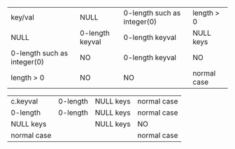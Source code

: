 <table>
<tr><td>key/val</td><td>	NULL</td><td>	0-length such as integer(0)	</td><td>length > 0</td>
</tr><tr><td>NULL</td><td>	0-length keyval</td><td>	0-length keyval</td><td>	NULL keys</td>
</tr><tr><td>0-length such as integer(0)</td><td>	NO	</td><td>0-length keyval</td><td>NO</td>
</tr><tr><td>length > 0</td><td>	NO</td><td>	NO</td><td>	normal case</td>
</tr></table>

<table>
<tr><td>c.keyval</td><td>	0-length</td><td>	NULL keys</td><td>	normal case</td>
</tr><tr><td>0-length</td><td>	0-length</td><td>	NULL keys</td><td>	normal case</td>
</tr><tr><td>NULL keys</td><td></td><td>		NULL keys</td><td>	NO</td>
</tr><tr><td>normal case</td><td></td><td></td><td>			normal case</td>
</tr></table>